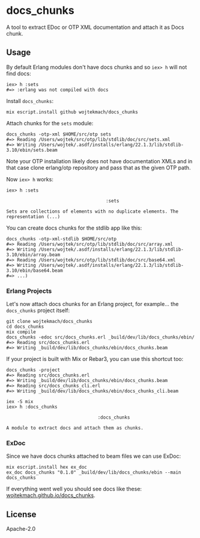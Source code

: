 # docs_chunks

A tool to extract EDoc or OTP XML documentation and attach it as Docs chunk.

## Usage

By default Erlang modules don't have docs chunks and so `iex> h` will not find docs:

    iex> h :sets
    #=> :erlang was not compiled with docs

Install `docs_chunks`:

    mix escript.install github wojtekmach/docs_chunks

Attach chunks for the `sets` module:

    docs_chunks -otp-xml $HOME/src/otp sets
    #=> Reading /Users/wojtek/src/otp/lib/stdlib/doc/src/sets.xml
    #=> Writing /Users/wojtek/.asdf/installs/erlang/22.1.3/lib/stdlib-3.10/ebin/sets.beam

Note your OTP installation likely does not have documentation XMLs and in that case clone
erlang/otp repository and pass that as the given OTP path.

Now `iex> h` works:

    iex> h :sets

                                         :sets

    Sets are collections of elements with no duplicate elements. The representation (...)

You can create docs chunks for the stdlib app like this:

    docs_chunks -otp-xml-stdlib $HOME/src/otp
    #=> Reading /Users/wojtek/src/otp/lib/stdlib/doc/src/array.xml
    #=> Writing /Users/wojtek/.asdf/installs/erlang/22.1.3/lib/stdlib-3.10/ebin/array.beam
    #=> Reading /Users/wojtek/src/otp/lib/stdlib/doc/src/base64.xml
    #=> Writing /Users/wojtek/.asdf/installs/erlang/22.1.3/lib/stdlib-3.10/ebin/base64.beam
    #=> ...)

### Erlang Projects

Let's now attach docs chunks for an Erlang project, for example... the `docs_chunks` project itself:

    git clone wojtekmach/docs_chunks
    cd docs_chunks
    mix compile
    docs_chunks -edoc src/docs_chunks.erl _build/dev/lib/docs_chunks/ebin/
    #=> Reading src/docs_chunks.erl
    #=> Writing _build/dev/lib/docs_chunks/ebin/docs_chunks.beam

If your project is built with Mix or Rebar3, you can use this shortcut too:

    docs_chunks -project
    #=> Reading src/docs_chunks.erl
    #=> Writing _build/dev/lib/docs_chunks/ebin/docs_chunks.beam
    #=> Reading src/docs_chunks_cli.erl
    #=> Writing _build/dev/lib/docs_chunks/ebin/docs_chunks_cli.beam

    iex -S mix
    iex> h :docs_chunks

                                      :docs_chunks

    A module to extract docs and attach them as chunks.

### ExDoc

Since we have docs chunks attached to beam files we can use ExDoc:

    mix escript.install hex ex_doc
    ex_doc docs_chunks "0.1.0" _build/dev/lib/docs_chunks/ebin --main docs_chunks

If everything went well you should see docs like these: [wojtekmach.github.io/docs_chunks](http://wojtekmach.github.io/docs_chunks).

## License

Apache-2.0
